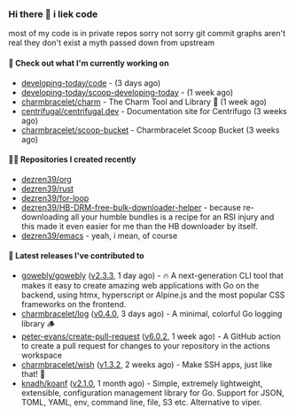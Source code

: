 ### Hi there 👋 i liek code
most of my code is in private repos sorry not sorry git commit graphs aren't real they don't exist a myth passed down from upstream

#### 👷 Check out what I'm currently working on

- [developing-today/code](https://github.com/developing-today/code) -  (3 days ago)
- [developing-today/scoop-developing-today](https://github.com/developing-today/scoop-developing-today) -  (1 week ago)
- [charmbracelet/charm](https://github.com/charmbracelet/charm) - The Charm Tool and Library 🌟 (1 week ago)
- [centrifugal/centrifugal.dev](https://github.com/centrifugal/centrifugal.dev) - Documentation site for Centrifugo (3 weeks ago)
- [charmbracelet/scoop-bucket](https://github.com/charmbracelet/scoop-bucket) - Charmbracelet Scoop Bucket (3 weeks ago)

#### 👨‍💻 Repositories I created recently

- [dezren39/org](https://github.com/dezren39/org)
- [dezren39/rust](https://github.com/dezren39/rust)
- [dezren39/for-loop](https://github.com/dezren39/for-loop)
- [dezren39/HB-DRM-free-bulk-downloader-helper](https://github.com/dezren39/HB-DRM-free-bulk-downloader-helper) - because re-downloading all your humble bundles is a recipe for an RSI injury and this made it even easier for me than the HB downloader by itself.
- [dezren39/emacs](https://github.com/dezren39/emacs) - yeah, i mean, of course

#### 🚀 Latest releases I've contributed to

- [gowebly/gowebly](https://github.com/gowebly/gowebly) ([v2.3.3](https://github.com/gowebly/gowebly/releases/tag/v2.3.3), 1 day ago) - 🔥 A next-generation CLI tool that makes it easy to create amazing web applications with Go on the backend, using htmx, hyperscript or Alpine.js and the most popular CSS frameworks on the frontend.
- [charmbracelet/log](https://github.com/charmbracelet/log) ([v0.4.0](https://github.com/charmbracelet/log/releases/tag/v0.4.0), 3 days ago) - A minimal, colorful Go logging library 🪵
- [peter-evans/create-pull-request](https://github.com/peter-evans/create-pull-request) ([v6.0.2](https://github.com/peter-evans/create-pull-request/releases/tag/v6.0.2), 1 week ago) - A GitHub action to create a pull request for changes to your repository in the actions workspace
- [charmbracelet/wish](https://github.com/charmbracelet/wish) ([v1.3.2](https://github.com/charmbracelet/wish/releases/tag/v1.3.2), 2 weeks ago) - Make SSH apps, just like that! 💫
- [knadh/koanf](https://github.com/knadh/koanf) ([v2.1.0](https://github.com/knadh/koanf/releases/tag/v2.1.0), 1 month ago) - Simple, extremely lightweight, extensible, configuration management library for Go. Support for JSON, TOML, YAML, env, command line, file, S3 etc. Alternative to viper.
